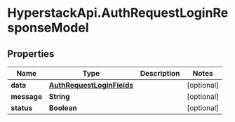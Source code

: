 # HyperstackApi.AuthRequestLoginResponseModel

## Properties

Name | Type | Description | Notes
------------ | ------------- | ------------- | -------------
**data** | [**AuthRequestLoginFields**](AuthRequestLoginFields.md) |  | [optional] 
**message** | **String** |  | [optional] 
**status** | **Boolean** |  | [optional] 


